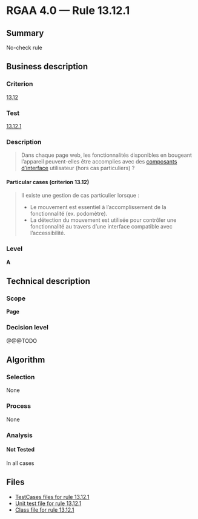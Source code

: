 # RGAA 4.0 — Rule 13.12.1

## Summary

No-check rule

## Business description

### Criterion

[13.12](https://www.numerique.gouv.fr/publications/rgaa-accessibilite/methode/criteres/#crit-13-12)

### Test

[13.12.1](https://www.numerique.gouv.fr/publications/rgaa-accessibilite/methode/criteres/#test-13-12-1)

### Description

> Dans chaque page web, les fonctionnalités disponibles en bougeant l’appareil peuvent-elles être accomplies avec des [composants d’interface](https://www.numerique.gouv.fr/publications/rgaa-accessibilite/methode/glossaire/#composant-d-interface) utilisateur (hors cas particuliers) ?

#### Particular cases (criterion 13.12)

> Il existe une gestion de cas particulier lorsque :
> 
> * Le mouvement est essentiel à l’accomplissement de la fonctionnalité (ex. podomètre).
> * La détection du mouvement est utilisée pour contrôler une fonctionnalité au travers d’une interface compatible avec l’accessibilité.

### Level

**A**


## Technical description

### Scope

**Page**

### Decision level

@@@TODO


## Algorithm

### Selection

None

### Process

None

### Analysis

#### Not Tested

In all cases


## Files

- [TestCases files for rule 13.12.1](https://gitlab.com/asqatasun/Asqatasun/-/tree/v5/rules/rules-rgaa4.0/src/test/resources/testcases/rgaa40/Rgaa40Rule131201/)
- [Unit test file for rule 13.12.1](https://gitlab.com/asqatasun/Asqatasun/-/blob/v5/rules/rules-rgaa4.0/src/test/java/org/asqatasun/rules/rgaa40/Rgaa40Rule131201Test.java)
- [Class file for rule 13.12.1](https://gitlab.com/asqatasun/Asqatasun/-/blob/v5/rules/rules-rgaa4.0/src/main/java/org/asqatasun/rules/rgaa40/Rgaa40Rule131201.java)


